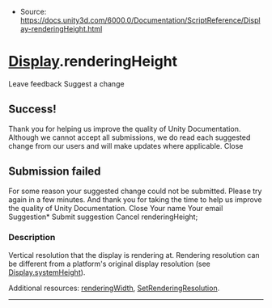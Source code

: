* Source: https://docs.unity3d.com/6000.0/Documentation/ScriptReference/Display-renderingHeight.html

#  [Display](https://docs.unity3d.com/6000.0/Documentation/ScriptReference/Display.html).renderingHeight
Leave feedback
Suggest a change
## Success!
Thank you for helping us improve the quality of Unity Documentation. Although we cannot accept all submissions, we do read each suggested change from our users and will make updates where applicable.
Close
## Submission failed
For some reason your suggested change could not be submitted. Please <a>try again</a> in a few minutes. And thank you for taking the time to help us improve the quality of Unity Documentation.
Close
Your name Your email Suggestion* Submit suggestion
Cancel
renderingHeight; 
### Description
Vertical resolution that the display is rendering at.
Rendering resolution can be different from a platform's original display resolution (see [Display.systemHeight](https://docs.unity3d.com/6000.0/Documentation/ScriptReference/Display-systemHeight.html)).  
  
Additional resources: [renderingWidth](https://docs.unity3d.com/6000.0/Documentation/ScriptReference/Display-renderingWidth.html), [SetRenderingResolution](https://docs.unity3d.com/6000.0/Documentation/ScriptReference/Display.SetRenderingResolution.html).
* * *
